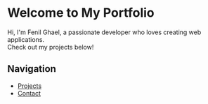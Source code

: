 # Welcome to My Portfolio  

Hi, I'm Fenil Ghael, a passionate developer who loves creating web applications.  
Check out my projects below!  

## Navigation  
- [Projects](project.md)  
- [Contact](contact.md)  